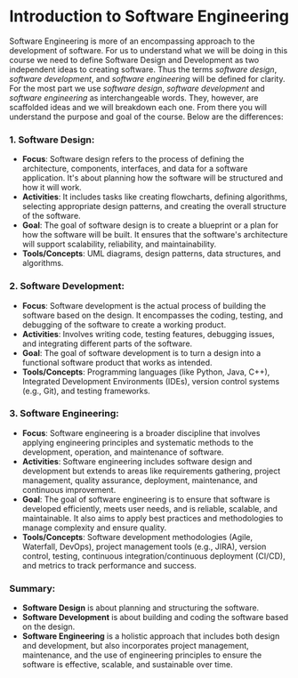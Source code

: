 # Introduction to Software Engineering

Software Engineering is more of an encompassing approach to the development of software.  For us to understand what we will be doing in this course we need to define Software Design and Development as two independent ideas to creating software.  Thus the terms *software design*, *software development*, and *software engineering* will be defined for clarity.  For the most part we use *software design*, *software development* and *software engineering* as interchangeable words.  They, however, are scaffolded ideas and we will breakdown each one.  From there you will understand the purpose and goal of the course.  Below are the differences:

### 1. **Software Design**:
   - **Focus**: Software design refers to the process of defining the architecture, components, interfaces, and data for a software application. It's about planning how the software will be structured and how it will work.
   - **Activities**: It includes tasks like creating flowcharts, defining algorithms, selecting appropriate design patterns, and creating the overall structure of the software.
   - **Goal**: The goal of software design is to create a blueprint or a plan for how the software will be built. It ensures that the software's architecture will support scalability, reliability, and maintainability.
   - **Tools/Concepts**: UML diagrams, design patterns, data structures, and algorithms.

### 2. **Software Development**:
   - **Focus**: Software development is the actual process of building the software based on the design. It encompasses the coding, testing, and debugging of the software to create a working product.
   - **Activities**: Involves writing code, testing features, debugging issues, and integrating different parts of the software.
   - **Goal**: The goal of software development is to turn a design into a functional software product that works as intended.
   - **Tools/Concepts**: Programming languages (like Python, Java, C++), Integrated Development Environments (IDEs), version control systems (e.g., Git), and testing frameworks.

### 3. **Software Engineering**:
   - **Focus**: Software engineering is a broader discipline that involves applying engineering principles and systematic methods to the development, operation, and maintenance of software.
   - **Activities**: Software engineering includes software design and development but extends to areas like requirements gathering, project management, quality assurance, deployment, maintenance, and continuous improvement.
   - **Goal**: The goal of software engineering is to ensure that software is developed efficiently, meets user needs, and is reliable, scalable, and maintainable. It also aims to apply best practices and methodologies to manage complexity and ensure quality.
   - **Tools/Concepts**: Software development methodologies (Agile, Waterfall, DevOps), project management tools (e.g., JIRA), version control, testing, continuous integration/continuous deployment (CI/CD), and metrics to track performance and success.

### Summary:
- **Software Design** is about planning and structuring the software.
- **Software Development** is about building and coding the software based on the design.
- **Software Engineering** is a holistic approach that includes both design and development, but also incorporates project management, maintenance, and the use of engineering principles to ensure the software is effective, scalable, and sustainable over time.

